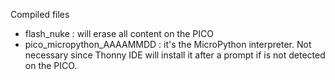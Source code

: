 Compiled files

- flash_nuke : will erase all content on the PICO
- pico_micropython_AAAAMMDD : it's the MicroPython interpreter. Not necessary since Thonny IDE will install it after a prompt if is not detected on the PICO.